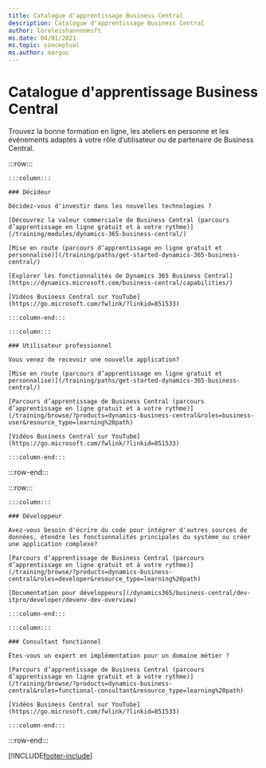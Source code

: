 ```yaml
---
title: Catalogue d'apprentissage Business Central
description: Catalogue d'apprentissage Business Central
author: loreleishannonmsft
ms.date: 04/01/2021
ms.topic: conceptual
ms.author: margoc
---
```


# <a name="business-central-learning-catalog" />Catalogue d'apprentissage Business Central

Trouvez la bonne formation en ligne, les ateliers en personne et les événements adaptés à votre rôle d’utilisateur ou de partenaire de Business Central.

:::row:::

    :::column:::

    ### Décideur

    Décidez-vous d'investir dans les nouvelles technologies ? 

    [Découvrez la valeur commerciale de Business Central (parcours d’apprentissage en ligne gratuit et à votre rythme)](/training/modules/dynamics-365-business-central/)

    [Mise en route (parcours d’apprentissage en ligne gratuit et personnalisé)](/training/paths/get-started-dynamics-365-business-central/)

    [Explorer les fonctionnalités de Dynamics 365 Business Central](https://dynamics.microsoft.com/business-central/capabilities/)

    [Vidéos Business Central sur YouTube](https://go.microsoft.com/fwlink/?linkid=851533)

    :::column-end:::

    :::column:::

    ### Utilisateur professionnel

    Vous venez de recevoir une nouvelle application? 

    [Mise en route (parcours d’apprentissage en ligne gratuit et personnalisé)](/training/paths/get-started-dynamics-365-business-central/)

    [Parcours d’apprentissage de Business Central (parcours d’apprentissage en ligne gratuit et à votre rythme)](/training/browse/?products=dynamics-business-central&roles=business-user&resource_type=learning%20path)

    [Vidéos Business Central sur YouTube](https://go.microsoft.com/fwlink/?linkid=851533)

    :::column-end:::

:::row-end:::

:::row:::

    :::column:::

    ### Développeur

    Avez-vous besoin d'écrire du code pour intégrer d'autres sources de données, étendre les fonctionnalités principales du système ou créer une application complexe?

    [Parcours d’apprentissage de Business Central (parcours d’apprentissage en ligne gratuit et à votre rythme)](/training/browse/?products=dynamics-business-central&roles=developer&resource_type=learning%20path)

    [Documentation pour développeurs](/dynamics365/business-central/dev-itpro/developer/devenv-dev-overview)

    :::column-end:::

    :::column:::

    ### Consultant fonctionnel
    
    Êtes-vous un expert en implémentation pour un domaine métier ? 

    [Parcours d’apprentissage de Business Central (parcours d’apprentissage en ligne gratuit et à votre rythme)](/training/browse/?products=dynamics-business-central&roles=functional-consultant&resource_type=learning%20path)

    [Vidéos Business Central sur YouTube](https://go.microsoft.com/fwlink/?linkid=851533)

    :::column-end:::

:::row-end:::


[!INCLUDE[footer-include](../includes/footer-banner.md)]
